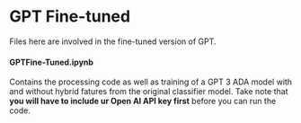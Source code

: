 
# GPT Fine-tuned

Files here are involved in the fine-tuned version of GPT.

#### GPTFine-Tuned.ipynb
Contains the processing code as well as training of a GPT 3 ADA model with and without hybrid fatures from the original classifier model. Take note that **you will have to include ur Open AI API key first** before you can run the code.



